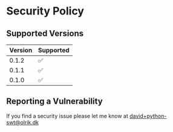 # Security Policy

## Supported Versions

| Version | Supported          |
| ------- | ------------------ |
| 0.1.2   | :white_check_mark: |
| 0.1.1   | :white_check_mark: |
| 0.1.0   | :white_check_mark: |

## Reporting a Vulnerability

If you find a security issue please let me know at david+python-swt@olrik.dk
